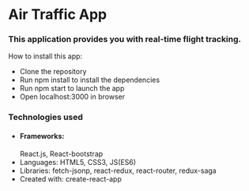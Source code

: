 
<h1>Air Traffic App</h1>

<h3>This application provides you with real-time flight tracking.</h3>

How to install this app:
<ul>
  <li>Clone the repository</li>

  <li>Run npm install to install the dependencies</li>

  <li>Run npm start to launch the app</li>

  <li>Open localhost:3000 in browser</li>
</ul>

<h3>Technologies used</h3>
<ul>
  <li><h4>Frameworks:</h4> React.js, React-bootstrap</li>
  <li>Languages: HTML5, CSS3, JS(ES6)</li>
  <li>Libraries: fetch-jsonp, react-redux, react-router, redux-saga</li>
  <li>Created with: create-react-app</li>
</ul>
